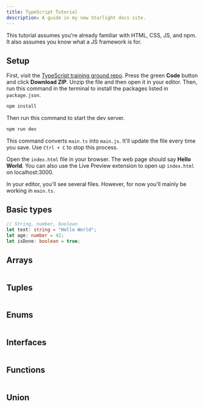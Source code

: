 ```yaml
---
title: TypeScript Tutorial
description: A guide in my new Starlight docs site.
---
```


This tutorial assumes you're already familiar with HTML, CSS, JS, and npm. It also assumes you know what a JS framework is for.

## Setup

First, visit the <a href="https://github.com/simpledevio/typescript-training-ground" target="_blank">TypeScript training ground repo</a>. Press the green **Code** button and click **Download ZIP**. Unzip the file and then open it in your editor. Then, run this command in the terminal to install the packages listed in `package.json`.

```bash
npm install
```

Then run this command to start the dev server.

```bash
npm run dev
```

This command converts `main.ts` into `main.js`. It'll update the file every time you save. Use `Ctrl + C` to stop this process.

Open the `index.html` file in your browser. The web page should say **Hello World**. You can also use the Live Preview extension to open up `index.html` on localhost:3000.

In your editor, you'll see several files. However, for now you'll mainly be working in `main.ts`.

## Basic types

```ts title="main.ts"
// String, number, boolean
let text: string = "Hello World";
let age: number = 42;
let isDone: boolean = true;
```

## Arrays

```ts title="main.ts"

```

## Tuples

```ts title="main.ts"

```


## Enums

```ts title="main.ts"

```

## Interfaces

```ts title="main.ts"

```

## Functions

```ts title="main.ts"

```

## Union

```ts title="main.ts"

```
